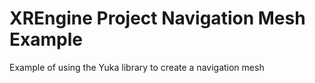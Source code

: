 # XREngine Project Navigation Mesh Example

Example of using the Yuka library to create a navigation mesh
